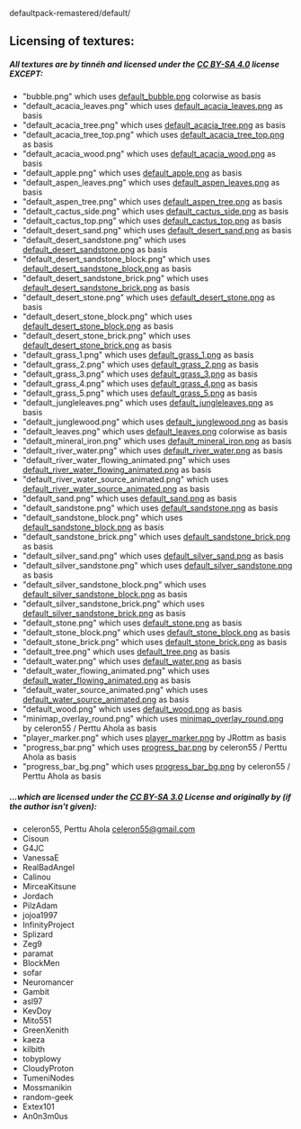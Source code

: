 defaultpack-remastered/default/

Licensing of textures:
----------------------

##### All textures are by tinnéh and licensed under the [CC BY-SA 4.0](https://creativecommons.org/licenses/by/4.0/legalcode) license **EXCEPT**:


 - "bubble.png" which uses [default_bubble.png](https://github.com/minetest/minetest_game/blob/master/mods/default/textures/bubble.png) colorwise as basis
 - "default_acacia_leaves.png" which uses [default_acacia_leaves.png](https://github.com/minetest/minetest_game/blob/master/mods/default/textures/default_acacia_leaves.png) as basis
 - "default_acacia_tree.png" which uses [default_acacia_tree.png](https://github.com/minetest/minetest_game/blob/master/mods/default/textures/default_acacia_tree.png) as basis
 - "default_acacia_tree_top.png" which uses [default_acacia_tree_top.png](https://github.com/minetest/minetest_game/blob/master/mods/default/textures/default_acacia_tree_top.png) as basis
 - "default_acacia_wood.png" which uses [default_acacia_wood.png](https://github.com/minetest/minetest_game/blob/master/mods/default/textures/default_acacia_wood.png) as basis
 - "default_apple.png" which uses [default_apple.png](https://github.com/minetest/minetest_game/blob/master/mods/default/textures/default_apple.png) as basis
 - "default_aspen_leaves.png" which uses [default_aspen_leaves.png](https://github.com/minetest/minetest_game/blob/master/mods/default/textures/default_aspen_leaves.png) as basis
 - "default_aspen_tree.png" which uses [default_aspen_tree.png](https://github.com/minetest/minetest_game/blob/master/mods/default/textures/default_aspen_tree.png) as basis
 - "default_cactus_side.png" which uses [default_cactus_side.png](https://github.com/minetest/minetest_game/blob/master/mods/default/textures/default_cactus_side.png) as basis
 - "default_cactus_top.png" which uses [default_cactus_top.png](https://github.com/minetest/minetest_game/blob/master/mods/default/textures/default_cactus_top.png) as basis
 - "default_desert_sand.png" which uses [default_desert_sand.png](https://github.com/minetest/minetest_game/blob/master/mods/default/textures/default_desert_sand.png) as basis
 - "default_desert_sandstone.png" which uses [default_desert_sandstone.png](https://github.com/minetest/minetest_game/blob/master/mods/default/textures/default_desert_sandstone.png) as basis
 - "default_desert_sandstone_block.png" which uses [default_desert_sandstone_block.png](https://github.com/minetest/minetest_game/blob/master/mods/default/textures/default_desert_sandstone_block.png) as basis
 - "default_desert_sandstone_brick.png" which uses [default_desert_sandstone_brick.png](https://github.com/minetest/minetest_game/blob/master/mods/default/textures/default_desert_sandstone_brick.png) as basis
 - "default_desert_stone.png" which uses [default_desert_stone.png](https://github.com/minetest/minetest_game/blob/master/mods/default/textures/default_desert_stone.png) as basis
 - "default_desert_stone_block.png" which uses [default_desert_stone_block.png](https://github.com/minetest/minetest_game/blob/master/mods/default/textures/default_desert_stone_block.png) as basis
 - "default_desert_stone_brick.png" which uses [default_desert_stone_brick.png](https://github.com/minetest/minetest_game/blob/master/mods/default/textures/default_desert_stone_brick.png) as basis
 - "default_grass_1.png" which uses [default_grass_1.png](https://github.com/minetest/minetest_game/blob/master/mods/default/textures/default_grass_1.png) as basis
 - "default_grass_2.png" which uses [default_grass_2.png](https://github.com/minetest/minetest_game/blob/master/mods/default/textures/default_grass_2.png) as basis
 - "default_grass_3.png" which uses [default_grass_3.png](https://github.com/minetest/minetest_game/blob/master/mods/default/textures/default_grass_3.png) as basis
 - "default_grass_4.png" which uses [default_grass_4.png](https://github.com/minetest/minetest_game/blob/master/mods/default/textures/default_grass_4.png) as basis
 - "default_grass_5.png" which uses [default_grass_5.png](https://github.com/minetest/minetest_game/blob/master/mods/default/textures/default_grass_5.png) as basis
 - "default_jungleleaves.png" which uses [default_jungleleaves.png](https://github.com/minetest/minetest_game/blob/master/mods/default/textures/default_jungleleaves.png) as basis
 - "default_junglewood.png" which uses [default_junglewood.png](https://github.com/minetest/minetest_game/blob/master/mods/default/textures/default_junglewood.png) as basis
 - "default_leaves.png" which uses [default_leaves.png](https://github.com/minetest/minetest_game/blob/master/mods/default/textures/default_leaves.png) colorwise as basis
 - "default_mineral_iron.png" which uses [default_mineral_iron.png](https://github.com/minetest/minetest_game/blob/master/mods/default/textures/default_mineral_iron.png) as basis
 - "default_river_water.png" which uses [default_river_water.png](https://github.com/minetest/minetest_game/blob/master/mods/default/textures/default_river_water.png) as basis
 - "default_river_water_flowing_animated.png" which uses [default_river_water_flowing_animated.png](https://github.com/minetest/minetest_game/blob/master/mods/default/textures/default_river_water_flowing_animated.png) as basis
 - "default_river_water_source_animated.png" which uses [default_river_water_source_animated.png](https://github.com/minetest/minetest_game/blob/master/mods/default/textures/default_river_water_source_animated.png) as basis
 - "default_sand.png" which uses [default_sand.png](https://github.com/minetest/minetest_game/blob/master/mods/default/textures/default_sand.png) as basis
 - "default_sandstone.png" which uses [default_sandstone.png](https://github.com/minetest/minetest_game/blob/master/mods/default/textures/default_sandstone.png) as basis
 - "default_sandstone_block.png" which uses [default_sandstone_block.png](https://github.com/minetest/minetest_game/blob/master/mods/default/textures/default_sandstone_block.png) as basis
 - "default_sandstone_brick.png" which uses [default_sandstone_brick.png](https://github.com/minetest/minetest_game/blob/master/mods/default/textures/default_sandstone_brick.png) as basis
 - "default_silver_sand.png" which uses [default_silver_sand.png](https://github.com/minetest/minetest_game/blob/master/mods/default/textures/default_silver_sand.png) as basis
 - "default_silver_sandstone.png" which uses [default_silver_sandstone.png](https://github.com/minetest/minetest_game/blob/master/mods/default/textures/default_silver_sandstone.png) as basis
 - "default_silver_sandstone_block.png" which uses [default_silver_sandstone_block.png](https://github.com/minetest/minetest_game/blob/master/mods/default/textures/default_silver_sandstone_block.png) as basis
 - "default_silver_sandstone_brick.png" which uses [default_silver_sandstone_brick.png](https://github.com/minetest/minetest_game/blob/master/mods/default/textures/default_silver_sandstone_brick.png) as basis
 - "default_stone.png" which uses [default_stone.png](https://github.com/minetest/minetest_game/blob/master/mods/default/textures/default_stone.png) as basis
 - "default_stone_block.png" which uses [default_stone_block.png](https://github.com/minetest/minetest_game/blob/master/mods/default/textures/default_stone_block.png) as basis
 - "default_stone_brick.png" which uses [default_stone_brick.png](https://github.com/minetest/minetest_game/blob/master/mods/default/textures/default_stone_brick.png) as basis
 - "default_tree.png" which uses [default_tree.png](https://github.com/minetest/minetest_game/blob/master/mods/default/textures/default_tree.png) as basis
 - "default_water.png" which uses [default_water.png](https://github.com/minetest/minetest_game/blob/master/mods/default/textures/default_water.png) as basis
 - "default_water_flowing_animated.png" which uses [default_water_flowing_animated.png](https://github.com/minetest/minetest_game/blob/master/mods/default/textures/default_water_flowing_animated.png) as basis
 - "default_water_source_animated.png" which uses [default_water_source_animated.png](https://github.com/minetest/minetest_game/blob/master/mods/default/textures/default_water_source_animated.png) as basis
 - "default_wood.png" which uses [default_wood.png](https://github.com/minetest/minetest_game/blob/master/mods/default/textures/default_wood.png) as basis
 - "minimap_overlay_round.png" which uses [minimap_overlay_round.png](https://github.com/minetest/minetest_game/blob/master/mods/default/textures/minimap_overlay_round.png) by celeron55 / Perttu Ahola as basis
 - "player_marker.png" which uses [player_marker.png](https://github.com/minetest/minetest_game/blob/master/mods/default/textures/player_marker.png) by JRottm as basis
 - "progress_bar.png" which uses [progress_bar.png](https://github.com/minetest/minetest_game/blob/master/mods/default/textures/progress_bar.png) by celeron55 / Perttu Ahola as basis
 - "progress_bar_bg.png" which uses [progress_bar_bg.png](https://github.com/minetest/minetest_game/blob/master/mods/default/textures/progress_bar_bg.png) by celeron55 / Perttu Ahola as basis


##### ...which are licensed under the [CC BY-SA 3.0](https://creativecommons.org/licenses/by/3.0/legalcode) License and originally by (if the author isn't given):
 - celeron55, Perttu Ahola <celeron55@gmail.com>
 - Cisoun
 - G4JC
 - VanessaE
 - RealBadAngel
 - Calinou
 - MirceaKitsune
 - Jordach
 - PilzAdam
 - jojoa1997
 - InfinityProject
 - Splizard
 - Zeg9
 - paramat
 - BlockMen
 - sofar
 - Neuromancer
 - Gambit
 - asl97
 - KevDoy
 - Mito551
 - GreenXenith
 - kaeza
 - kilbith
 - tobyplowy
 - CloudyProton
 - TumeniNodes
 - Mossmanikin
 - random-geek
 - Extex101
 - An0n3m0us
